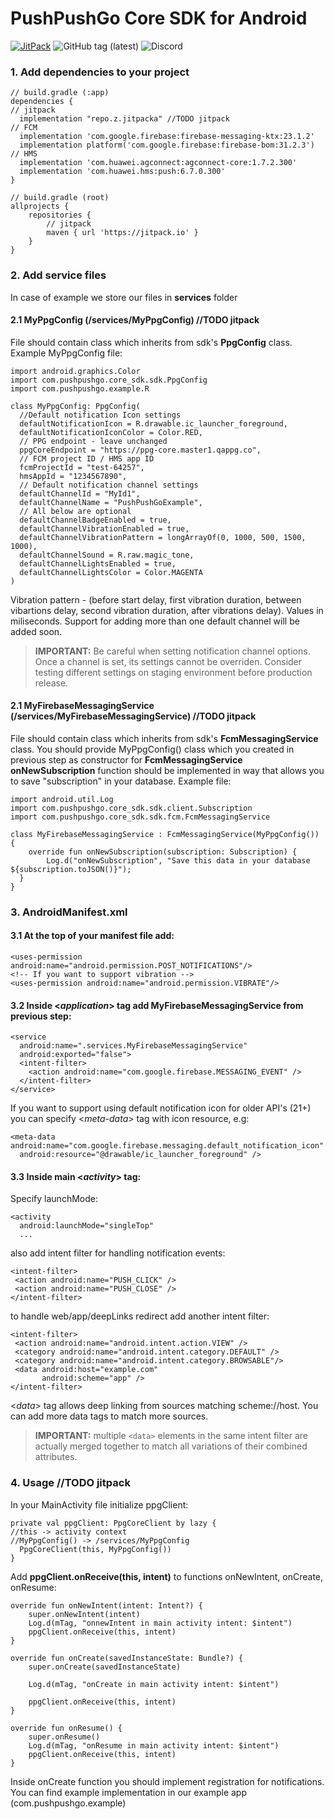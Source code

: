 # PushPushGo Core SDK for Android

[![JitPack](https://img.shields.io/jitpack/v/github/ppgco/ppg-core-android-sdk?style=flat-square)](https://jitpack.io/#ppgco/ppg-core-android-sdk)
![GitHub tag (latest)](https://img.shields.io/github/v/tag/ppgco/ppg-core-android-sdk?style=flat-square)
![Discord](https://img.shields.io/discord/XXXXXXXXXXXXXXXXXXXXXX?color=%237289DA&label=Discord&style=flat-square)

### 1. Add dependencies to your project

```
// build.gradle (:app)
dependencies {  
// jitpack
  implementation "repo.z.jitpacka" //TODO jitpack
// FCM
  implementation 'com.google.firebase:firebase-messaging-ktx:23.1.2'  
  implementation platform('com.google.firebase:firebase-bom:31.2.3')  
// HMS
  implementation 'com.huawei.agconnect:agconnect-core:1.7.2.300'  
  implementation 'com.huawei.hms:push:6.7.0.300'   
}

// build.gradle (root)
allprojects {
    repositories {
        // jitpack
        maven { url 'https://jitpack.io' }
    }
}
```

### 2. Add service files
In case of example we store our files in **services** folder
#### 2.1 MyPpgConfig (/services/MyPpgConfig) //TODO jitpack
File should contain class which inherits from sdk's **PpgConfig** class. Example MyPpgConfig file:
```
import android.graphics.Color  
import com.pushpushgo.core_sdk.sdk.PpgConfig  
import com.pushpushgo.example.R  
  
class MyPpgConfig: PpgConfig( 
  //Default notification Icon settings 
  defaultNotificationIcon = R.drawable.ic_launcher_foreground,  
  defaultNotificationIconColor = Color.RED,
  // PPG endpoint - leave unchanged  
  ppgCoreEndpoint = "https://ppg-core.master1.qappg.co",
  // FCM project ID / HMS app ID  
  fcmProjectId = "test-64257",  
  hmsAppId = "1234567890",
  // Default notification channel settings  
  defaultChannelId = "MyId1",  
  defaultChannelName = "PushPushGoExample",
  // All below are optional
  defaultChannelBadgeEnabled = true,  
  defaultChannelVibrationEnabled = true,  
  defaultChannelVibrationPattern = longArrayOf(0, 1000, 500, 1500, 1000),  
  defaultChannelSound = R.raw.magic_tone, 
  defaultChannelLightsEnabled = true, 
  defaultChannelLightsColor = Color.MAGENTA  
)
```
Vibration pattern - (before start delay, first vibration duration, between vibartions delay, second vibration duration, after vibrations delay). Values in miliseconds.
Support for adding more than one default channel will be added soon. 
> **IMPORTANT:** Be careful when setting notification channel options. Once a channel is set, its settings cannot be overriden. Consider testing different settings on staging environment before production release.

#### 2.1 MyFirebaseMessagingService (/services/MyFirebaseMessagingService) //TODO jitpack
File should contain class which inherits from sdk's **FcmMessagingService** class.
You should provide MyPpgConfig() class which you created in previous step as constructor for **FcmMessagingService**
**onNewSubscription** function should be implemented in way that allows you to save "subscription" in your database.
Example file:
```
import android.util.Log  
import com.pushpushgo.core_sdk.sdk.client.Subscription  
import com.pushpushgo.core_sdk.sdk.fcm.FcmMessagingService  
  
class MyFirebaseMessagingService : FcmMessagingService(MyPpgConfig()) {  
    override fun onNewSubscription(subscription: Subscription) {  
        Log.d("onNewSubscription", "Save this data in your database ${subscription.toJSON()}");  
  }  
}
```

### 3. AndroidManifest.xml

#### 3.1 At the top of your manifest file add:
```
<uses-permission android:name="android.permission.POST_NOTIFICATIONS"/>  
<!-- If you want to support vibration -->
<uses-permission android:name="android.permission.VIBRATE"/>
```
#### 3.2 Inside <*application*> tag add MyFirebaseMessagingService from previous step:
```
<service  
  android:name=".services.MyFirebaseMessagingService"  
  android:exported="false">  
  <intent-filter> 
    <action android:name="com.google.firebase.MESSAGING_EVENT" />  
  </intent-filter>
</service>
```
If you want to support using default notification icon for older API's (21+) you can specify <*meta-data*> tag with icon resource, e.g:
```
<meta-data android:name="com.google.firebase.messaging.default_notification_icon"  
  android:resource="@drawable/ic_launcher_foreground" />
```
#### 3.3 Inside main <*activity*> tag:
Specify launchMode:
```
<activity
  android:launchMode="singleTop"
  ...
```
also add intent filter for handling notification events:
```
<intent-filter>  
 <action android:name="PUSH_CLICK" />  
 <action android:name="PUSH_CLOSE" />  
</intent-filter>
```
to handle web/app/deepLinks redirect add another intent filter:
```
<intent-filter>  
 <action android:name="android.intent.action.VIEW" />  
 <category android:name="android.intent.category.DEFAULT" />  
 <category android:name="android.intent.category.BROWSABLE"/>  
 <data android:host="example.com"  
       android:scheme="app" />  
</intent-filter>
```
<*data*> tag allows deep linking from sources matching scheme://host. You can add more data tags to match more sources.

> **IMPORTANT:** multiple `<data>` elements in the same intent filter are actually merged together to match all variations of their combined attributes.

### 4. Usage  //TODO jitpack
In your MainActivity file initialize ppgClient:

```
private val ppgClient: PpgCoreClient by lazy {  
//this -> activity context
//MyPpgConfig() -> /services/MyPpgConfig
  PpgCoreClient(this, MyPpgConfig())  
}
```
Add **ppgClient.onReceive(this, intent)** to functions onNewIntent, onCreate, onResume:
```
override fun onNewIntent(intent: Intent?) {  
    super.onNewIntent(intent)  
    Log.d(mTag, "onnewIntent in main activity intent: $intent")
    ppgClient.onReceive(this, intent)  
}

override fun onCreate(savedInstanceState: Bundle?) {  
    super.onCreate(savedInstanceState)  
  
    Log.d(mTag, "onCreate in main activity intent: $intent")  
  
    ppgClient.onReceive(this, intent)
}

override fun onResume() {  
    super.onResume()  
    Log.d(mTag, "onResume in main activity intent: $intent")  
    ppgClient.onReceive(this, intent)  
}

```

Inside onCreate function you should implement registration for notifications. You can find example implementation in our example app (com.pushpushgo.example)